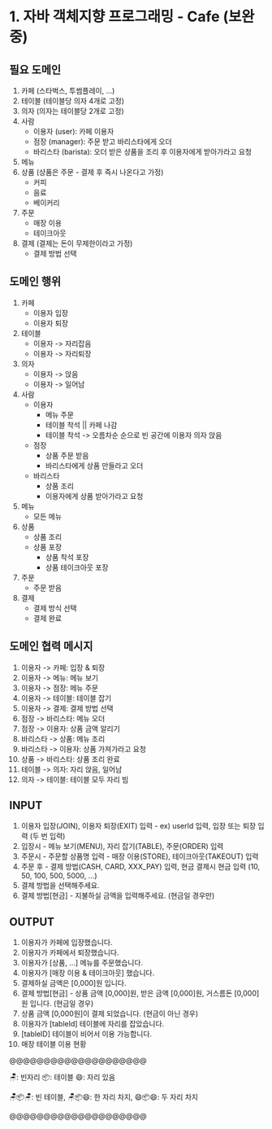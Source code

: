 # 1. 자바 객체지향 프로그래밍 - Cafe (보완중)

## 필요 도메인
1. 카페 (스타벅스, 투썸플레이, ...)
2. 테이블 (테이블당 의자 4개로 고정)
3. 의자 (의자는 테이블당 2개로 고정)
4. 사람
    - 이용자 (user): 카페 이용자
    - 점장 (manager): 주문 받고 바리스타에게 오더
    - 바리스타 (barista): 오더 받은 상품을 조리 후 이용자에게 받아가라고 요청
5. 메뉴
6. 상품 (상품은 주문 - 결제 후 즉시 나온다고 가정)
    - 커피
    - 음료
    - 베이커리
7. 주문
    - 매장 이용
    - 테이크아웃
8. 결제 (결제는 돈이 무제한이라고 가정)
    - 결제 방법 선택

## 도메인 행위
1. 카페
    - 이용자 입장
    - 이용자 퇴장
2. 테이블
    - 이용자 -> 자리잡음
    - 이용자 -> 자리퇴장
3. 의자
    - 이용자 -> 앉음
    - 이용자 -> 일어남
4. 사람
    - 이용자
        - 메뉴 주문
        - 테이블 착석 || 카페 나감
        - 테이블 착석 -> 오름차순 순으로 빈 공간에 이용자 의자 앉음
    - 점장
        - 상품 주문 받음
        - 바리스타에게 상품 만들라고 오더
    - 바리스타
        - 상품 조리
        - 이용자에게 상품 받아가라고 요청
5. 메뉴
    - 모든 메뉴
6. 상품
    - 상품 조리
    - 상품 포장
        - 상품 착석 포장
        - 상품 테이크아웃 포장
7. 주문
    - 주문 받음
8. 결제
    - 결제 방식 선택
    - 결제 완료


## 도메인 협력 메시지
1. 이용자 -> 카페: 입장 & 퇴장 
2. 이용자 -> 메뉴: 메뉴 보기
3. 이용자 -> 점장: 메뉴 주문
4. 이용자 -> 테이블: 테이블 잡기
5. 이용자 -> 결제: 결제 방법 선택
6. 점장 -> 바리스타: 메뉴 오더
7. 점장 -> 이용자: 상품 금액 알리기
8. 바리스타 -> 상품: 메뉴 조리
9. 바리스타 -> 이용자: 상품 가져가라고 요청
10. 상품 -> 바리스타: 상품 조리 완료
11. 테이블 -> 의자: 자리 앉음, 일어남
12. 의자 -> 테이블: 테이블 모두 자리 빔

## INPUT
1. 이용자 입장(JOIN), 이용자 퇴장(EXIT) 입력 - ex) userId 입력, 입장 또는 퇴장 입력 (두 번 입력)
2. 입장시 - 메뉴 보기(MENU), 자리 잡기(TABLE), 주문(ORDER) 입력
3. 주문시 - 주문할 상품명 입력 - 매장 이용(STORE), 테이크아웃(TAKEOUT) 입력
4. 주문 후 - 결제 방법(CASH, CARD, XXX_PAY) 입력, 현금 결제시 현금 입력 (10, 50, 100, 500, 5000, ...)
5. 결제 방법을 선택해주세요.
6. 결제 방법[현금] - 지불하실 금액을 입력해주세요. (현금일 경우만)

## OUTPUT   
1. 이용자가 카페에 입장했습니다.
2. 이용자가 카페에서 퇴장했습니다.
3. 이용자가 [상품, ...] 메뉴를 주문했습니다.
4. 이용자가 [매장 이용 & 테이크아웃] 했습니다.
5. 결제하실 금액은 [0,000]원 입니다.
6. 결제 방법[현금] - 상품 금액 [0,000]원, 받은 금액 [0,000]원, 거스름돈 [0,000]원 입니다. (현금일 경우)
7. 상품 금액 [0,000원]이 결제 되었습니다. (현금이 아닌 경우)
8. 이용자가 [tableId] 테이블에 자리를 잡았습니다.
9. [tableID] 테이블이 비어서 이용 가능합니다.
10. 매장 테이블 이용 현황 

@@@@@@@@@@@@@@@@@@@@

🪑: 빈자리
📦: 테이블
😄: 자리 있음

🪑📦🪑: 빈 테이블, 🪑📦😄: 한 자리 차지, 😄📦😄: 두 자리 차지

@@@@@@@@@@@@@@@@@@@@